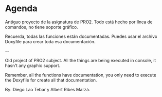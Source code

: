 # Agenda
Antiguo proyecto de la asignatura de PRO2. Todo está hecho por línea de comandos, no tiene soporte gráfico.

Recuerda, todas las funciones están documentadas. Puedes usar el archivo Doxyfile
para crear toda esa documentación.

--

Old project of PRO2 subject. All the things are being executed in console, it hasn't
any graphic support.

Remember, all the functions have documentation, you only need to execute the Doxyfile
for create all that documentation.

By: Diego Lao Tebar y Albert Ribes Marzá.
